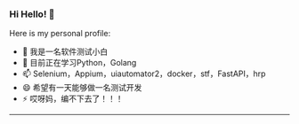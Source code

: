 ### Hi Hello! 👋

Here is my personal profile:

- 🔭 我是一名软件测试小白
- 🌱 目前正在学习Python，Golang
- 📫 Selenium，Appium，uiautomator2，docker，stf，FastAPI，hrp
- 😄 希望有一天能够做一名测试开发
- ⚡ 哎呀妈，编不下去了！！！
---
